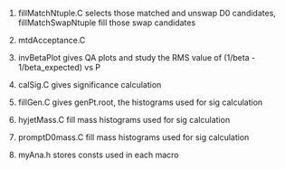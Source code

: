 1. fillMatchNtuple.C selects those matched and unswap D0 candidates, fillMatchSwapNtuple fill those swap candidates

2. mtdAcceptance.C 

3. invBetaPlot gives QA plots and study the RMS value of (1/beta - 1/beta_expected) vs P

4. calSig.C gives significance calculation

5. fillGen.C gives genPt.root, the histograms used for sig calculation

6. hyjetMass.C fill mass histograms used for sig calculation

7. promptD0mass.C fill mass histograms used for sig calculation

8. myAna.h stores consts used in each macro
